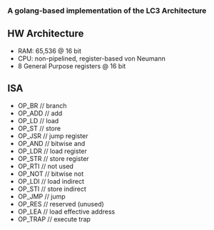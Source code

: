 ### A golang-based implementation of the LC3 Architecture

## HW Architecture

- RAM: 65,536 @ 16 bit
- CPU: non-pipelined, register-based von Neumann
- 8 General Purpose registers @ 16 bit

## ISA

-	OP_BR   // branch
-	OP_ADD  // add
-	OP_LD   // load
-	OP_ST   // store
-	OP_JSR  // jump register
-	OP_AND  // bitwise and
-	OP_LDR  // load register
-	OP_STR  // store register
-	OP_RTI  // not used
-	OP_NOT  // bitwise not
-	OP_LDI  // load indirect
-	OP_STI  // store indirect
-	OP_JMP  // jump
-	OP_RES  // reserved (unused)
-	OP_LEA  // load effective address
-	OP_TRAP // execute trap

